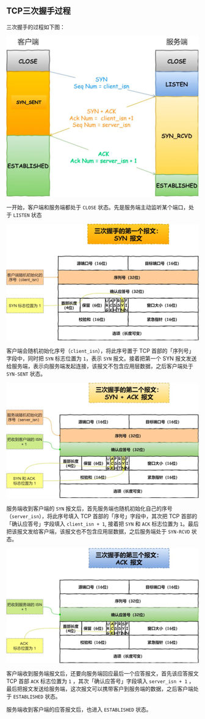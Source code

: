 ## TCP三次握手过程

三次握手的过程如下图：

![avatar](../../images/TCP三次握手.drawio.webp)

一开始，客户端和服务端都处于 `CLOSE` 状态。先是服务端主动监听某个端口，处于 `LISTEN` 状态

![avatar](../../images/format,png-20230309230500953.webp)

客户端会随机初始化序号（`client_isn`），将此序号置于 TCP 首部的「序列号」字段中，同时把 `SYN` 标志位置为 `1`，表示 `SYN` 报文。接着把第一个 SYN 报文发送给服务端，表示向服务端发起连接，该报文不包含应用层数据，之后客户端处于 `SYN-SENT` 状态。

![avatar](../../images/format,png-20230309230504118.webp)

服务端收到客户端的 `SYN` 报文后，首先服务端也随机初始化自己的序号（`server_isn`），将此序号填入 TCP 首部的「序号」字段中，其次把 TCP 首部的「确认应答号」字段填入 `client_isn + 1`, 接着把 `SYN` 和 `ACK` 标志位置为 `1`。最后把该报文发给客户端，该报文也不包含应用层数据，之后服务端处于 `SYN-RCVD` 状态。

![avatar](../../images/format,png-20230309230508297.webp)

客户端收到服务端报文后，还要向服务端回应最后一个应答报文，首先该应答报文 TCP 首部 `ACK` 标志位置为 `1` ，其次「确认应答号」字段填入 `server_isn + 1` ，最后把报文发送给服务端，这次报文可以携带客户到服务端的数据，之后客户端处于 `ESTABLISHED` 状态。

服务端收到客户端的应答报文后，也进入 `ESTABLISHED` 状态。